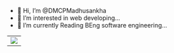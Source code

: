 - 👋 Hi, I’m @DMCPMadhusankha
- 👀 I’m interested in web developing...
- 🌱 I’m currently Reading BEng software engineering...

<table>
<tr>
<td><img src ="https://github-readme-stats.vercel.app/api?username=DMCPMadhusankha&count_private=true&include_all_commits=true%22"></td>
<!--
<td><img src ="http://github-readme-streak-stats.herokuapp.com/?user=DMCPMadhusankha&hide_border=true&background=ffffff&currStreakLabel=ffffff&date_format=j%20M%5B%20Y%5D%22"></td>
</tr> -->
</table>



<!---
DMCPMadhusankha/DMCPMadhusankha is a ✨ special ✨ repository because its `README.md` (this file) appears on your GitHub profile.
You can click the Preview link to take a look at your changes.
--->
